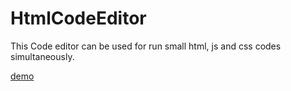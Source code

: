 # HtmlCodeEditor
  This Code editor can be used for run small html, js and css codes simultaneously.

[demo](https://whoami-shubham.github.io/HtmlCodeEditor/)
